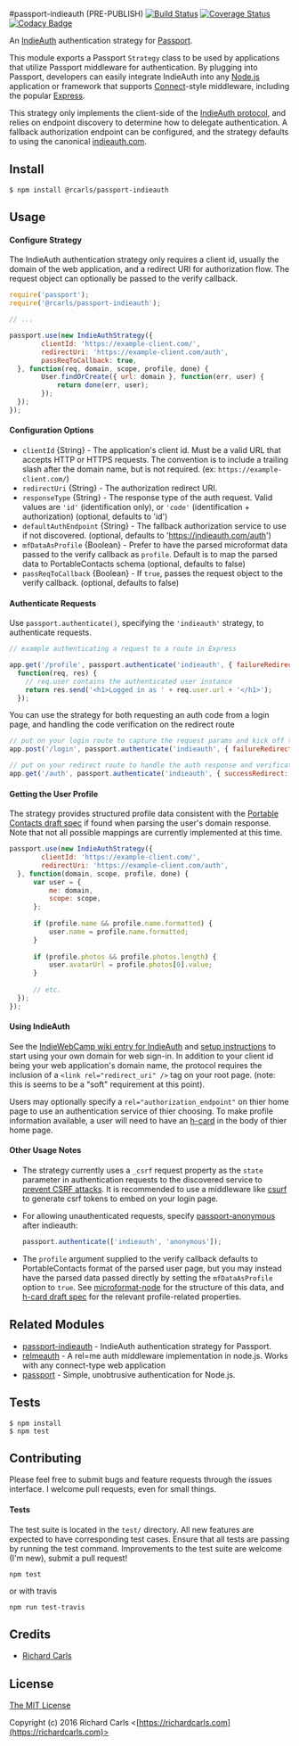 #passport-indieauth (PRE-PUBLISH)
[![Build Status](https://travis-ci.org/richardcarls/passport-indieauth.svg?branch=master)](https://travis-ci.org/richardcarls/passport-indieauth)
[![Coverage Status](https://coveralls.io/repos/github/richardcarls/passport-indieauth/badge.svg?branch=master)](https://coveralls.io/github/richardcarls/passport-indieauth?branch=master)
[![Codacy Badge](https://api.codacy.com/project/badge/Grade/59ae2ce1755e42f285fb386fb5606c52)](https://www.codacy.com/app/richard-j-carls/passport-indieauth?utm_source=github.com&amp;utm_medium=referral&amp;utm_content=richardcarls/passport-indieauth&amp;utm_campaign=Badge_Grade)

An [IndieAuth](http://indiewebcamp.com/IndieAuth) authentication strategy for [Passport](http://passportjs.org/).

This module exports a Passport `Strategy` class to be used by applications that utilize Passport
middleware for authentication. By plugging into Passport, developers can easily integrate IndieAuth
into any [Node.js](https://nodejs.org/en/) application or framework that supports
[Connect](http://www.senchalabs.org/connect/)-style middleware, including the popular [Express](http://expressjs.com/).

This strategy only implements the client-side of the [IndieAuth protocol](http://indiewebcamp.com/IndieAuthProtocol), and relies on endpoint discovery to determine how
to delegate authentication. A fallback authorization endpoint can be configured, and the strategy defaults to using the canonical [indieauth.com](https://indieauth.com).

## Install

```shell
$ npm install @rcarls/passport-indieauth
```

## Usage

#### Configure Strategy
The IndieAuth authentication strategy only requires a client id, usually the domain of the web application, and a
redirect URI for authorization flow. The request object can optionally be passed to the verify callback.

```javascript
require('passport');
require('@rcarls/passport-indieauth');

// ...

passport.use(new IndieAuthStrategy({
		clientId: 'https://example-client.com/',
		redirectUri: 'https://example-client.com/auth',
		passReqToCallback: true,
  }, function(req, domain, scope, profile, done) {
		User.findOrCreate({ url: domain }, function(err, user) {
			return done(err, user);
		});
  });
});
```

#### Configuration Options
- `clientId` {String} - The application's client id. Must be a valid URL that accepts HTTP or HTTPS requests.
  The convention is to include a trailing slash after the domain name, but is not required.
  (ex: `https://example-client.com/`)
- `redirectUri` {String} - The authorization redirect URI.
- `responseType` {String} - The response type of the auth request. Valid values are `'id'` (identification only), or `'code'` (identification + authorization) (optional, defaults to 'id')
- `defaultAuthEndpoint` {String} - The fallback authorization service to use if not discovered. (optional, defaults to 'https://indieauth.com/auth')
- `mfDataAsProfile` {Boolean} - Prefer to have the parsed microformat data passed to the verify callback as `profile`. Default is to map the parsed data to PortableContacts schema (optional, defaults to false)
- `passReqToCallback` {Boolean} - If `true`, passes the request object to the verify callback. (optional, defaults to false)

#### Authenticate Requests
Use `passport.authenticate()`, specifying the `'indieauth'` strategy, to authenticate requests.

```javascript
// example authenticating a request to a route in Express

app.get('/profile', passport.authenticate('indieauth', { failureRedirect: '/login' }),
  function(req, res) {
	// req.user contains the authenticated user instance
	return res.send('<h1>Logged in as ' + req.user.url + '</h1>');
  });
```

You can use the strategy for both requesting an auth code from a login page, and handling the code verification on the redirect route

```javascript
// put on your login route to capture the request params and kick off the authorization flow
app.post('/login', passport.authenticate('indieauth', { failureRedirect: '/login', failureFlash: true, }));

// put on your redirect route to handle the auth response and verification
app.get('/auth', passport.authenticate('indieauth', { successRedirect: '/profile', failureRedirect: '/login', failureFlash: true, }));
```

#### Getting the User Profile
The strategy provides structured profile data consistent with the [Portable Contacts draft spec](http://portablecontacts.net/draft-spec.html) if found
when parsing the user's domain response. Note that not all possible mappings are currently implemented at this time.

```javascript
passport.use(new IndieAuthStrategy({
		clientId: 'https://example-client.com/',
		redirectUri: 'https://example-client.com/auth',
  }, function(domain, scope, profile, done) {
	  var user = {
		  me: domain,
		  scope: scope,
	  };
	  
	  if (profile.name && profile.name.formatted) {
		  user.name = profile.name.formatted;
	  }
	  
	  if (profile.photos && profile.photos.length) {
		  user.avatarUrl = profile.photos[0].value;
	  }
	  
	  // etc.
  });
});
```

#### Using IndieAuth
See the [IndieWebCamp wiki entry for IndieAuth](http://indiewebcamp.com/IndieAuth) and [setup instructions](https://indieauth.com/setup) to start using
your own domain for web sign-in. In addition to your client id being your web application's domain name, the protocol requires the inclusion of
a `<link rel="redirect_uri" />` tag on your root page. (note: this is seems to be a "soft" requirement at this point).

Users may optionally specify a `rel="authorization_endpoint"` on thier home page to use an authentication service of thier choosing. To make profile information available, a user will need to have an [h-card](http://microformats.org/wiki/h-card) in the body of thier home page.

#### Other Usage Notes
- The strategy currently uses a `_csrf` request property as the `state` parameter in authentication requests to the discovered service to
  [prevent CSRF attacks](http://tools.ietf.org/html/rfc6749#section-10.12). It is recommended to use a middleware like [csurf](https://www.npmjs.com/package/csurf)
  to generate csrf tokens to embed on your login page.
- For allowing unauthenticated requests, specify [passport-anonymous](https://www.npmjs.com/package/passport-anonymous) after indieauth:

	```javascript
	passport.authenticate(['indieauth', 'anonymous']);
	```

- The `profile` argument supplied to the verify callback defaults to PortableContacts format of the parsed user page, but you may instead have the parsed data passed directly by setting the `mfDataAsProfile` option to `true`. See [microformat-node](https://github.com/glennjones/microformat-node#output) for the structure of this data, and [h-card draft spec](http://microformats.org/wiki/h-card) for the relevant profile-related properties.

## Related Modules
- [passport-indieauth](https://github.com/mko/passport-indieauth) - IndieAuth authentication strategy for Passport.
- [relmeauth](https://www.npmjs.com/package/relmeauth) - A rel=me auth middleware implementation in node.js. Works with any connect-type web application
- [passport](https://github.com/jaredhanson/passport) - Simple, unobtrusive authentication for Node.js.

## Tests

```shell
$ npm install
$ npm test
```

## Contributing
Please feel free to submit bugs and feature requests through the issues interface. I welcome pull requests, even for small things.

#### Tests
The test suite is located in the `test/` directory. All new features are expected to have corresponding test cases. Ensure that all tests are passing by running the test command. Improvements to the test suite are welcome (I'm new), submit a pull request!

```shell
npm test
```

or with travis

```shell
npm run test-travis
```

## Credits
- [Richard Carls](https://richardcarls.com)

## License

[The MIT License](http://opensource.org/licenses/MIT)

Copyright (c) 2016 Richard Carls <[https://richardcarls.com](https://richardcarls.com)>
